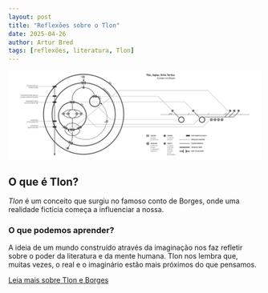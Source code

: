```yaml
---
layout: post
title: "Reflexões sobre o Tlon"
date: 2025-04-26
author: Artur Bred
tags: [reflexões, literatura, Tlon]
---
```


![Representação gráfica do universo de Borges, fonte: flickr](/images/tlon_image.jpg)

## O que é Tlon?

*Tlon* é um conceito que surgiu no famoso conto de Borges, onde uma realidade fictícia começa a influenciar a nossa.

### O que podemos aprender?

A ideia de um mundo construído através da imaginação nos faz refletir sobre o poder da literatura e da mente humana. Tlon nos lembra que, muitas vezes, o real e o imaginário estão mais próximos do que pensamos.

[Leia mais sobre Tlon e Borges](https://pt.wikipedia.org/wiki/Tlon)
